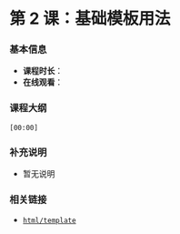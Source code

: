 # 第 2 课：基础模板用法

### 基本信息

- **课程时长**：
- **在线观看**：

### 课程大纲

```
[00:00] 
```

### 补充说明

- 暂无说明

### 相关链接

- [`html/template`](https://gowalker.org/text/template)